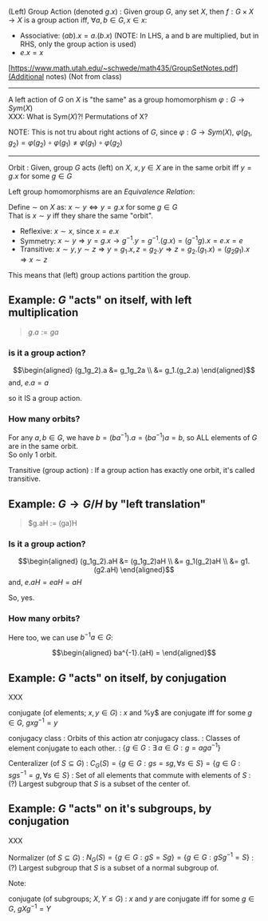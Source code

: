 (Left) Group Action (denoted $g.x$)
: Given group $G$, any set $X$, then $f: G\times X\to X$ is a group action iff, $\forall a, b \in G, x \in x$:
  * Associative: $(ab).x = a.(b.x)$ (NOTE: In LHS, a and b are multiplied, but in RHS, only the group action is used)
  * $e.x = x$

[https://www.math.utah.edu/~schwede/math435/GroupSetNotes.pdf](Additional notes) (Not from class)

---

A left action of $G$ on $X$ is "the same" as a group homomorphism $\varphi: G\to Sym(X)$  
XXX: What is $\text{Sym}(X)$?! Permutations of X?

NOTE: This is not tru about right actions of $G$,
since $\varphi: G \to Sym(X)$, $\varphi(g_1, g_2)= \varphi(g_2) \circ \varphi(g_1) \ne \varphi(g_1) \circ \varphi(g_2)$

---

Orbit
: Given, group $G$ acts (left) on $X$, $x, y \in X$ are in the same orbit iff $y = g.x$ for some $g \in G$

Left group homomorphisms are an *Equivalence Relation*:

Define $\sim$ on $X$ as: $x\sim y \Longleftrightarrow y = g.x$ for some $g \in G$  
That is $x\sim y$ iff they share the same "orbit".

* Reflexive: $x \sim x$, since $x = e.x$
* Symmetry: $x \sim y \Rightarrow y = g.x \rightarrow g^{-1}.y = g^{-1}.(g.x) = (g^{-1}g).x = e.x = e$
* Transitive: $x \sim y, y \sim z \Rightarrow y = g_1.x, z = g_2.y \Rightarrow z = g_2.(g_1.x) = (g_2g_1).x \Rightarrow x \sim z$

This means that (left) group actions partition the group.

## Example: $G$ "acts" on itself, with left multiplication

> $g.a := ga$

### is it a group action?
$$\begin{aligned}
(g_1g_2).a &= g_1g_2a \\
           &= g_1.(g_2.a)
\end{aligned}$$
and, $e.a = a$

so it IS a group action.

### How many orbits?

For any $a, b \in G$, we have $b = (ba^{-1}).a = (ba^{-1})a = b$, so ALL elements of $G$ are in the same orbit.  
So only 1 orbit.

Transitive (group action)
: If a group action has exactly one orbit, it's called transitive.

## Example: $G\to G/H$ by "left translation"

> $g.aH := (ga)H

### Is it a group action?
$$\begin{aligned}
(g_1g_2).aH &= (g_1g_2)aH \\
           &= g_1(g_2)aH \\
           &= g1.(g2.aH)
\end{aligned}$$
and, $e.aH = eaH = aH$

So, yes.

### How many orbits?

Here too, we can use $b^{-1}a \in G$: 

$$\begin{aligned}
ba^{-1}.(aH) = 
\end{aligned}$$

## Example: $G$ "acts" on itself, by conjugation

XXX

conjugate (of elements; $x, y \in G$)
: $x$ and %y$ are conjugate iff for some $g \in G$, $gxg ^{-1} = y$

conjugacy class
: Orbits of this action atr conjugacy class.
: Classes of element conjugate to each other.
: $\{g \in G : \exists\, a \in G: g = aga ^{-1} \}$

Centeralizer (of $S \subseteq G$)
: $C_G(S) =\{ g \in G : gs = sg, \forall s \in S \} =  \{ g \in G : sgs^{-1} =g, \forall s \in S \}$
: Set of all elements that commute with elements of $S$
: (?) Largest subgroup that $S$ is a subset of the center of.

## Example: $G$ "acts" on it's subgroups, by conjugation

XXX

Normalizer  (of $S \subseteq G$)
: $N_G(S) = \{ g \in G : gS = Sg \}= \{ g \in G : gSg ^{-1} = S \}$ 
: (?) Largest subgroup that $S$ is a subset of a normal subgroup of.

Note: 

conjugate (of subgroups; $X, Y \le G$)
: $x$ and $y$ are conjugate iff for some $g \in G$, $gXg ^{-1} = Y$

